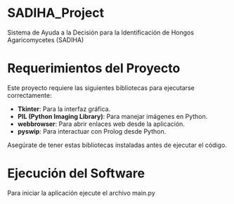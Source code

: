 # SADIHA_Project
Sistema de Ayuda a la Decisión para la Identificación de Hongos Agaricomycetes (SADIHA)

# Requerimientos del Proyecto

Este proyecto requiere las siguientes bibliotecas para ejecutarse correctamente:

- **Tkinter**: Para la interfaz gráfica.
- **PIL (Python Imaging Library)**: Para manejar imágenes en Python.
- **webbrowser**: Para abrir enlaces web desde la aplicación.
- **pyswip**: Para interactuar con Prolog desde Python.

Asegúrate de tener estas bibliotecas instaladas antes de ejecutar el código.


# Ejecución del Software

Para iniciar la aplicación ejecute el archivo main.py
